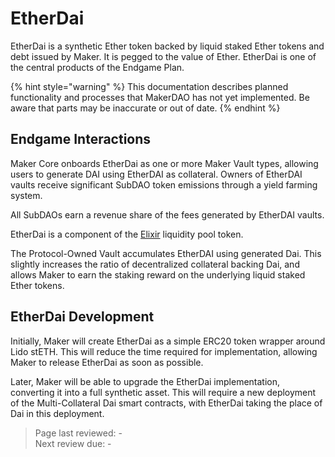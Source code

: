 # EtherDai

EtherDai is a synthetic Ether token backed by liquid staked Ether tokens and debt issued by Maker. It is pegged to the value of Ether. EtherDai is one of the central products of the Endgame Plan. 

{% hint style="warning" %}
This documentation describes planned functionality and processes that MakerDAO has not yet implemented. Be aware that parts may be inaccurate or out of date.
{% endhint %}

## Endgame Interactions

Maker Core onboards EtherDai as one or more Maker Vault types, allowing users to generate DAI using EtherDAI as collateral. Owners of EtherDAI vaults receive significant SubDAO token emissions through a yield farming system.

All SubDAOs earn a revenue share of the fees generated by EtherDAI vaults.

EtherDai is a component of the [Elixir](elixir.md) liquidity pool token.

The Protocol-Owned Vault accumulates EtherDAI using generated Dai. This slightly increases the ratio of decentralized collateral backing Dai, and allows Maker to earn the staking reward on the underlying liquid staked Ether tokens.

## EtherDai Development

Initially, Maker will create EtherDai as a simple ERC20 token wrapper around Lido stETH. This will reduce the time required for implementation, allowing Maker to release EtherDai as soon as possible.

Later, Maker will be able to upgrade the EtherDai implementation, converting it into a full synthetic asset. This will require a new deployment of the Multi-Collateral Dai smart contracts, with EtherDai taking the place of Dai in this deployment.

>Page last reviewed: -    
>Next review due: -   